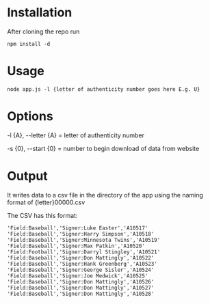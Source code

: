 Installation
============

After cloning the repo run

```
npm install -d
````

Usage
=====

```
node app.js -l {letter of authenticity number goes here E.g. U}
```

Options
=======
-l {A}, --letter {A} = letter of authenticity number

-s {0}, --start {0} = number to begin download of data from website

Output
======
It writes data to a csv file in the directory of the app using the naming format of {letter}00000.csv

The CSV has this format:

```
'Field:Baseball','Signer:Luke Easter','A10517'
'Field:Baseball','Signer:Harry Simpson','A10518'
'Field:Baseball','Signer:Minnesota Twins','A10519'
'Field:Baseball','Signer:Max Patkin','A10520'
'Field:Football','Signer:Darryl Stingley','A10521'
'Field:Baseball','Signer:Don Mattingly','A10522'
'Field:Baseball','Signer:Hank Greenberg','A10523'
'Field:Baseball','Signer:George Sisler','A10524'
'Field:Baseball','Signer:Joe Medwick','A10525'
'Field:Baseball','Signer:Don Mattingly','A10526'
'Field:Baseball','Signer:Don Mattingly','A10527'
'Field:Baseball','Signer:Don Mattingly','A10528'
```
